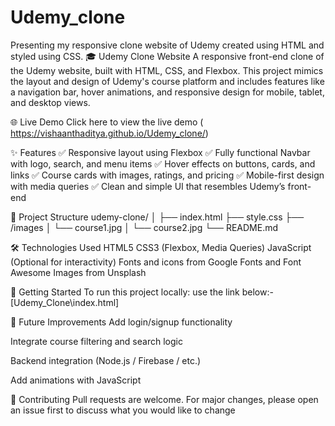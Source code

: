 # Udemy_clone
Presenting my responsive clone website of Udemy created using HTML and styled using CSS.
🎓 Udemy Clone Website
A responsive front-end clone of the Udemy website, built with HTML, CSS, and Flexbox. This project mimics the layout and design of Udemy's course platform and includes features like a navigation bar, hover animations, and responsive design for mobile, tablet, and desktop views.

🌐 Live Demo
Click here to view the live demo
( https://vishaanthaditya.github.io/Udemy_clone/)

✨ Features
✅ Responsive layout using Flexbox
✅ Fully functional Navbar with logo, search, and menu items
✅ Hover effects on buttons, cards, and links
✅ Course cards with images, ratings, and pricing
✅ Mobile-first design with media queries
✅ Clean and simple UI that resembles Udemy’s front-end


📁 Project Structure
udemy-clone/ │ ├── index.html ├── style.css ├── /images │ └── course1.jpg │ └── course2.jpg └── README.md

🛠️ Technologies Used
HTML5
CSS3 (Flexbox, Media Queries)
JavaScript (Optional for interactivity)
Fonts and icons from Google Fonts and Font Awesome
Images from Unsplash

🚀 Getting Started
To run this project locally: use the link below:- [Udemy_Clone\index.html]

📌 Future Improvements Add login/signup functionality

Integrate course filtering and search logic

Backend integration (Node.js / Firebase / etc.)

Add animations with JavaScript

🙌 Contributing Pull requests are welcome. For major changes, please open an issue first to discuss what you would like to change
